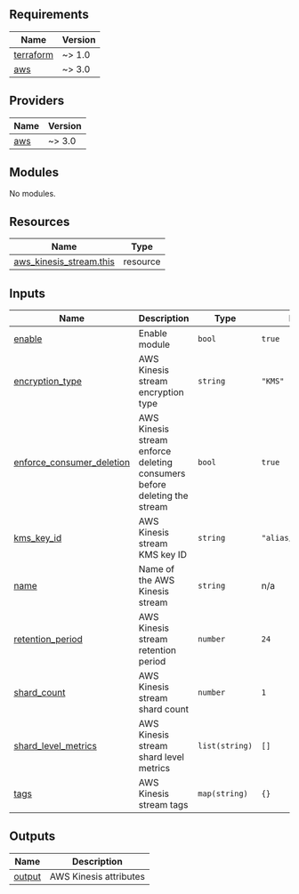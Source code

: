 ## Requirements

| Name | Version |
|------|---------|
| <a name="requirement_terraform"></a> [terraform](#requirement\_terraform) | ~> 1.0 |
| <a name="requirement_aws"></a> [aws](#requirement\_aws) | ~> 3.0 |

## Providers

| Name | Version |
|------|---------|
| <a name="provider_aws"></a> [aws](#provider\_aws) | ~> 3.0 |

## Modules

No modules.

## Resources

| Name | Type |
|------|------|
| [aws_kinesis_stream.this](https://registry.terraform.io/providers/hashicorp/aws/latest/docs/resources/kinesis_stream) | resource |

## Inputs

| Name | Description | Type | Default | Required |
|------|-------------|------|---------|:--------:|
| <a name="input_enable"></a> [enable](#input\_enable) | Enable module | `bool` | `true` | no |
| <a name="input_encryption_type"></a> [encryption\_type](#input\_encryption\_type) | AWS Kinesis stream encryption type | `string` | `"KMS"` | no |
| <a name="input_enforce_consumer_deletion"></a> [enforce\_consumer\_deletion](#input\_enforce\_consumer\_deletion) | AWS Kinesis stream enforce deleting consumers before deleting the stream | `bool` | `true` | no |
| <a name="input_kms_key_id"></a> [kms\_key\_id](#input\_kms\_key\_id) | AWS Kinesis stream KMS key ID | `string` | `"alias/aws/kinesis"` | no |
| <a name="input_name"></a> [name](#input\_name) | Name of the AWS Kinesis stream | `string` | n/a | yes |
| <a name="input_retention_period"></a> [retention\_period](#input\_retention\_period) | AWS Kinesis stream retention period | `number` | `24` | no |
| <a name="input_shard_count"></a> [shard\_count](#input\_shard\_count) | AWS Kinesis stream shard count | `number` | `1` | no |
| <a name="input_shard_level_metrics"></a> [shard\_level\_metrics](#input\_shard\_level\_metrics) | AWS Kinesis stream shard level metrics | `list(string)` | `[]` | no |
| <a name="input_tags"></a> [tags](#input\_tags) | AWS Kinesis stream tags | `map(string)` | `{}` | no |

## Outputs

| Name | Description |
|------|-------------|
| <a name="output_output"></a> [output](#output\_output) | AWS Kinesis attributes |
